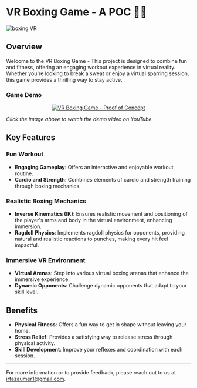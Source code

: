 # VR Boxing Game - A POC 🥊💪
![boxing VR](https://github.com/user-attachments/assets/29040df3-77e7-4538-922d-e994e4038e7e)

## Overview
Welcome to the VR Boxing Game - This project is designed to combine fun and fitness, offering an engaging workout experience in virtual reality. Whether you're looking to break a sweat or enjoy a virtual sparring session, this game provides a thrilling way to stay active.

### Game Demo
<p align="center">
  <a href="https://www.youtube.com/watch?v=OPWS364hxF8">
    <img src="https://img.youtube.com/vi/OPWS364hxF8/0.jpg" alt="VR Boxing Game - Proof of Concept">
  </a>
</p>

*Click the image above to watch the demo video on YouTube.*

## Key Features

### Fun Workout
- **Engaging Gameplay**: Offers an interactive and enjoyable workout routine.
- **Cardio and Strength**: Combines elements of cardio and strength training through boxing mechanics.

### Realistic Boxing Mechanics
- **Inverse Kinematics (IK)**: Ensures realistic movement and positioning of the player's arms and body in the virtual environment, enhancing immersion.
- **Ragdoll Physics**: Implements ragdoll physics for opponents, providing natural and realistic reactions to punches, making every hit feel impactful.

### Immersive VR Environment
- **Virtual Arenas**: Step into various virtual boxing arenas that enhance the immersive experience.
- **Dynamic Opponents**: Challenge dynamic opponents that adapt to your skill level.

## Benefits
- **Physical Fitness**: Offers a fun way to get in shape without leaving your home.
- **Stress Relief**: Provides a satisfying way to release stress through physical activity.
- **Skill Development**: Improve your reflexes and coordination with each session.

---

For more information or to provide feedback, please reach out to us at [irtazaumer1@gmail.com](mailto:irtazaumer1@gmail.com).
